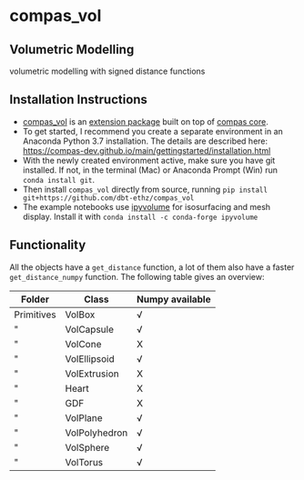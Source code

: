 # compas_vol
## Volumetric Modelling

volumetric modelling with signed distance functions

## Installation Instructions

- [compas_vol](https://dbt-ethz.github.io/compas_vol/) is an [extension package](https://compas-dev.github.io/packages.html) built on top of [compas core](https://compas-dev.github.io).
- To get started, I recommend you create a separate environment in an Anaconda Python 3.7 installation. The details are described here: https://compas-dev.github.io/main/gettingstarted/installation.html
- With the newly created environment active, make sure you have git installed. If not, in the terminal (Mac) or Anaconda Prompt (Win) run `conda install git`.
- Then install `compas_vol` directly from source, running `pip install git+https://github.com/dbt-ethz/compas_vol`
- The example notebooks use [ipyvolume](https://ipyvolume.readthedocs.io/en/latest/index.html) for isosurfacing and mesh display. Install it with `conda install -c conda-forge ipyvolume`

## Functionality

All the objects have a `get_distance` function, a lot of them also have a faster `get_distance_numpy` function. The following table gives an overview:

Folder | Class | Numpy available
--- | --- | ---
Primitives | VolBox | √
" | VolCapsule | √
" | VolCone | X
" | VolEllipsoid | √
" | VolExtrusion | X
" | Heart | X
" | GDF | X
" | VolPlane | √
" | VolPolyhedron | √
" | VolSphere | √
" | VolTorus | √
